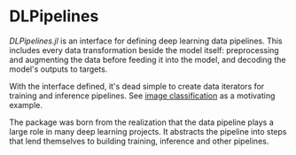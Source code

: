 # DLPipelines

*DLPipelines.jl* is an interface for defining deep learning data pipelines. This includes every data transformation beside the model itself: preprocessing and augmenting the data before feeding it into the model, and decoding the model's outputs to targets.

With the interface defined, it's dead simple to create data iterators for training and inference pipelines. See [image classification](docs/methods/imageclassification.jl) as a motivating example.

The package was born from the realization that the data pipeline plays a large role in many deep learning projects. It abstracts the pipeline into steps that lend themselves to building training, inference and other pipelines.